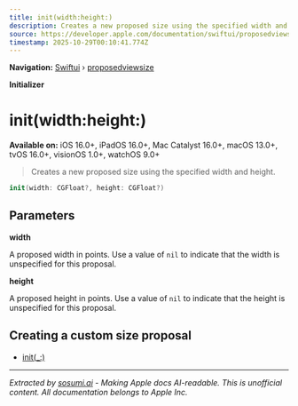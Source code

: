 ```yaml
---
title: init(width:height:)
description: Creates a new proposed size using the specified width and height.
source: https://developer.apple.com/documentation/swiftui/proposedviewsize/init(width:height:)
timestamp: 2025-10-29T00:10:41.774Z
---
```


**Navigation:** [Swiftui](/documentation/swiftui) › [proposedviewsize](/documentation/swiftui/proposedviewsize)

**Initializer**

# init(width:height:)

**Available on:** iOS 16.0+, iPadOS 16.0+, Mac Catalyst 16.0+, macOS 13.0+, tvOS 16.0+, visionOS 1.0+, watchOS 9.0+

> Creates a new proposed size using the specified width and height.

```swift
init(width: CGFloat?, height: CGFloat?)
```

## Parameters

**width**

A proposed width in points. Use a value of `nil` to indicate that the width is unspecified for this proposal.



**height**

A proposed height in points. Use a value of `nil` to indicate that the height is unspecified for this proposal.



## Creating a custom size proposal

- [init(_:)](/documentation/swiftui/proposedviewsize/init(_:))

---

*Extracted by [sosumi.ai](https://sosumi.ai) - Making Apple docs AI-readable.*
*This is unofficial content. All documentation belongs to Apple Inc.*
